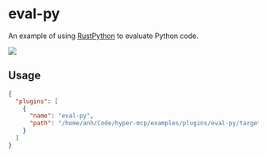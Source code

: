 # eval-py

An example of using [RustPython](https://github.com/RustPython/RustPython) to evaluate Python code.


![](/assets/eval-py.jpg)

## Usage

```json
{
  "plugins": [
    {
      "name": "eval-py",
      "path": "/home/anh/Code/hyper-mcp/examples/plugins/eval-py/target/wasm32-wasip1/release/plugin.wasm"
    }
  ]
}
```